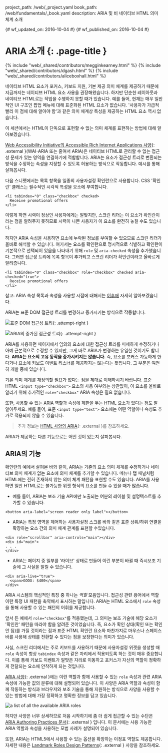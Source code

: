 project_path: /web/_project.yaml
book_path: /web/fundamentals/_book.yaml
description: ARIA 및 비 네이티브 HTML 의미 체계 소개

{# wf_updated_on: 2016-10-04 #}
{# wf_published_on: 2016-10-04 #}

# ARIA 소개 {: .page-title }

{% include "web/_shared/contributors/megginkearney.html" %}
{% include "web/_shared/contributors/dgash.html" %}
{% include "web/_shared/contributors/aliceboxhall.html" %}

네이티브 HTML 요소가 포커스,
키보드 지원, 기본 제공 의미 체계를 제공하기 때문에 지금까지는 네이티브 HTML 요소 사용을 권장해왔습니다. 하지만 단순한
레이아웃과 네이티브 HTML로는 작업을 수행하지 못할 때가 있습니다. 예를 들어, 현재는 매우 일반적인 UI 구조인 팝업 메뉴에 대해
표준화된 HTML 요소가 없습니다. '사용자가
가급적 빨리 이 점에 대해 알아야 함'과 같은 의미 체계상
특성을 제공하는 HTML 요소 역시 없습니다.

이 세션에서는 HTML이 단독으로 표현할 수 없는 의미 체계를 표현하는 방법에 대해
알아보겠습니다.

[Web Accessibility Initiative의 Accessible Rich Internet Applications
사양](https://www.w3.org/TR/wai-aria/){: .external }(WAI-ARIA 또는 줄여서
ARIA)은 네이티브 HTML로 관리할 수 없는 접근성 문제가 있는 영역을 연결하기에
적합합니다. ARIA는 요소가 접근성 트리로 변환되는 방식을 수정하는 속성을
지정할 수 있도록 허용하는 방식으로 작동합니다. 예시를 통해
살펴봅시다.

다음 스니펫에서는 목록 항목을 일종의 사용자설정 확인란으로 사용합니다. CSS
'확인란' 클래스는 필수적인 시각적 특성을 요소에 부여합니다.

```
<li tabindex="0" class="checkbox" checked>
  Receive promotional offers
</li>
```

이렇게 하면 시력이 정상인 사용자에게는 알맞지만, 스크린 리더는
이 요소가 확인란이라는 점을 알려주지 못하므로 시력이 나쁜 사용자가 이 요소를
완전히 놓칠 수도 있습니다.

하지만 ARIA 속성을 사용하면 요소에 누락된 정보를 부여할 수 있으므로
스크린 리더가 올바로 해석할 수 있습니다. 여기서는 요소를 확인란으로 명시적으로 식별하고 확인란이 기본적으로 선택되어 있음을 나타내기 위해
`role` 및
`aria-checked` 속성을
추가했습니다. 그러면 접근성 트리에 목록 항목이 추가되고
스크린 리더가 확인란이라고 올바르게 알려줍니다.

```
<li tabindex="0" class="checkbox" role="checkbox" checked aria-checked="true">
  Receive promotional offers
</li>
```

참고: ARIA 속성 목록과 속성을 사용할 시점에 대해서는 [이후에](#what-can-aria-do) 자세히 알아보겠습니다.

ARIA는 표준 DOM 접근성 트리를 변경하고 증가시키는 방식으로 작동합니다.

![표준 DOM 접근성
트리](../../../../en/fundamentals/accessibility/semantics-aria/imgs/acctree1.jpg){:
.attempt-right }

![ARIA의 증가된 접근성
트리](../../../../en/fundamentals/accessibility/semantics-aria/imgs/acctree2.jpg){:
.attempt-right }

ARIA를 사용하면 페이지에서 임의의 요소에 대한 접근성 트리를
미세하게 수정하거나 아예 근본적으로 수정할 수 있지만, 그게 바로 ARIA가 변경하는 유일한 것이기도 합니다. **ARIA는
요소의 고유 동작을 증가시키지는 않습니다.** 즉,
요소를 포커스 가능하게 한다거나 요소에 키보드 이벤트 리스너를 제공하지는 않는다는 뜻입니다. 그 부분은 여전히 개발
중에 있습니다.

기본 의미 체계를 재정의할 필요가 없다는 점을
제대로 이해하시기 바랍니다. 표준 HTML `<input type="checkbox">`
요소의 사용 여부와는 상관없이, 이 요소를 올바로 알리기 위해 추가적인 `role="checkbox"` ARIA 속성은
필요 없습니다.

또한, 사용할 수 있는 ARIA 역할과 속성에 제한을 두는
HTML 요소가 있다는 점도 잘 알아두세요. 예를 들어, 표준 `<input type="text">` 요소에는 어떤 역할이나 속성도 추가로
적용되지 않을 수 있습니다.

> 추가 정보는 [HTML 사양의
ARIA](https://www.w3.org/TR/html-aria/#sec-strong-native-semantics){: .external
}를
> 참조하세요.

ARIA가 제공하는 다른 기능으로는 어떤 것이 있는지 살펴봅시다.

## ARIA의 기능

확인란의 예에서 살펴본 바와 같이, ARIA는 기존의 요소 의미 체계를 수정하거나
네이티브 의미 체계가 없는 요소에 의미 체계를 추가할 수 있습니다. 메뉴나 탭 패널처럼
HTML에는 전혀 존재하지 않는 의미 체계 패턴을 표현할 수도
있습니다. ARIA를 사용하면 일반 HTML로는 불가능한 위젯 형식의 요소를 만들 수 있을
때가 많습니다.

- 예를 들어, ARIA는 보조 기술 API에만 노출되는 여분의 레이블 및 설명텍스트를 추가할 수 있습니다.<br>


<div class="clearfix"></div>


```
<button aria-label="screen reader only label"></button>
```

- ARIA는 특정 영역을 제어하는 사용자설정 스크롤 바와 같은 표준 상위/하위 연결을확장하는 요소 간의 의미 체계 관계를 표현할 수있습니다.


<div class="clearfix"></div>


```
<div role="scrollbar" aria-controls="main"></div>
<div id="main">
. . .
</div>
```

- ARIA는 페이지 중 일부를 '라이브' 상태로 만들어 이런 부분이 바뀔 때 즉시보조 기술에 그 사실을 알릴 수 있습니다.


<div class="clearfix"></div>


```
<div aria-live="true">
  <span>GOOG: $400</span>
</div>
```

ARIA 시스템의 핵심적인 특징 중 하나는 *역할* 모음입니다. 접근성 관련
용어에서 역할이란 특정 UI 패턴을 축약해서 표시하는
말입니다. ARIA는 HTML 요소에서 `role`
속성을 통해 사용할 수 있는 패턴의 어휘를 제공합니다.

앞서 든 예에서 `role="checkbox"`를 적용했는데, 그 의미는 보조 기술에
해당 요소가 '확인란' 패턴을 따라야 함을 알려준 것이었습니다. 즉,
요소가 확인 상태(확인 또는 확인 안 됨)를 가질 것이라는 점과
표준 HTML 확인란 요소와 마찬가지로 마우스나 스페이스바를 사용해
상태를 전환할 수 있다는 점을 보장한다는 의미가 있습니다.

사실, 스크린 리더에서는 주로 키보드를 사용하기 때문에
사용자설정 위젯을 생성할 때
`role` 속성이 항상 `tabindex`
속성과 같은 자리에서 적용되도록 하는 것이 매우 중요합니다. 이를 통해 키보드 이벤트가 알맞은 자리로 이동하고
포커스가 자신의 역할이 정확하게 전달되는 요소에 안착하게 되는 것입니다.

[ARIA 사양](https://www.w3.org/TR/wai-aria/){: .external }에는 이런 역할과 함께 사용할 수 있는
`role` 속성과 관련 ARIA
속성에 가능한 값의 분류에 대해 설명되어 있습니다. 이 사양은
ARIA 역할과 속성이 함께 작동하는 방식과 브라우저와
보조 기술을 통해 지원하는 방식으로 사양을 사용할 수 있는 방법에 대해
가장 정확하고 명확한 정보를 담고 있습니다.

![a list of all the available ARIA
roles](../../../../en/fundamentals/accessibility/semantics-aria/imgs/aria-roles.jpg)

하지만 사양은 너무 상세하므로 처음 시작하기에 좀 더 쉽게 접근할 수 있는 수단은 [ARIA
Authoring Practices 문서](https://www.w3.org/TR/wai-aria-practices-1.1/){:
.external }
입니다. 이 문서에는 사용 가능한 ARIA 역할과 속성을 사용하는 모범 사례가 설명되어
있습니다.

또한, ARIA는 HTML5에서 사용할 수 있는 옵션을 확장하는 이정표 역할도 제공합니다. 자세한 내용은
[Landmark Roles Design
Patterns](https://www.w3.org/TR/wai-aria-practices-1.1#kbd_layout_landmark_XHTML){:
.external }
사양을 참조하세요.

